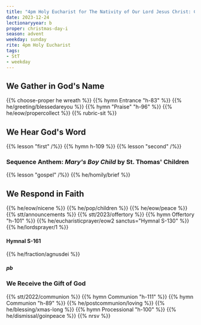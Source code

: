 ```yaml
---
title: "4pm Holy Eucharist for The Nativity of Our Lord Jesus Christ: Christmas Day"
date: 2023-12-24
lectionaryyear: b
proper: christmas-day-i
season: advent
weekday: sunday
rite: 4pm Holy Eucharist
tags:
- StT
- weekday
---
```

## We Gather in God's Name
{{% choose-proper he wreath %}}
{{% hymn Entrance "h-83" %}}
{{% he/greeting/blessedareyou %}}
{{% hymn "Praise" "h-96" %}}
{{% he/eow/propercollect %}}
{{% rubric-sit %}}
## We Hear God's Word
{{% lesson "first" /%}}
{{% hymn h-109 %}}
{{% lesson "second" /%}}
### Sequence Anthem: _Mary's Boy Child_ by St. Thomas' Children
{{% lesson "gospel" /%}}
{{% he/homily/brief %}}
## We Respond in Faith
{{% he/eow/nicene %}}
{{% he/pop/children %}}
{{% he/eow/peace %}}
{{% stt/announcements %}}
{{% stt/2023/offertory %}}
{{% hymn Offertory "h-101" %}}
{{% he/eucharisticprayer/eow2 sanctus="Hymnal S-130" %}}
{{% he/lordsprayer/1 %}}
#### Hymnal S-161
{{% he/fraction/agnusdei %}}
##### pb
### We Receive the Gift of God
{{% stt/2022/communion %}}
{{% hymn Communion "h-111" %}}
{{% hymn Communion "h-89" %}}
{{% he/postcommunion/loving %}}
{{% he/blessing/xmas-long %}}
{{% hymn Processional "h-100" %}}
{{% he/dismissal/goinpeace %}}
{{% nrsv %}}

